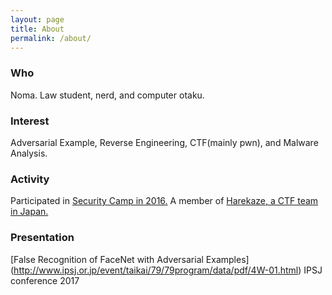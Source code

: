 ```yaml
---
layout: page
title: About
permalink: /about/
---
```

### Who
Noma. Law student, nerd, and computer otaku.
### Interest
Adversarial Example, Reverse Engineering, CTF(mainly pwn), and Malware Analysis.
### Activity
Participated in [Security Camp in 2016.](http://www.security-camp.org/camp/index.html)
A member of [Harekaze, a CTF team in Japan.](https://harekaze.com)
### Presentation
[False Recognition of FaceNet with Adversarial Examples] (http://www.ipsj.or.jp/event/taikai/79/79program/data/pdf/4W-01.html) IPSJ conference 2017

